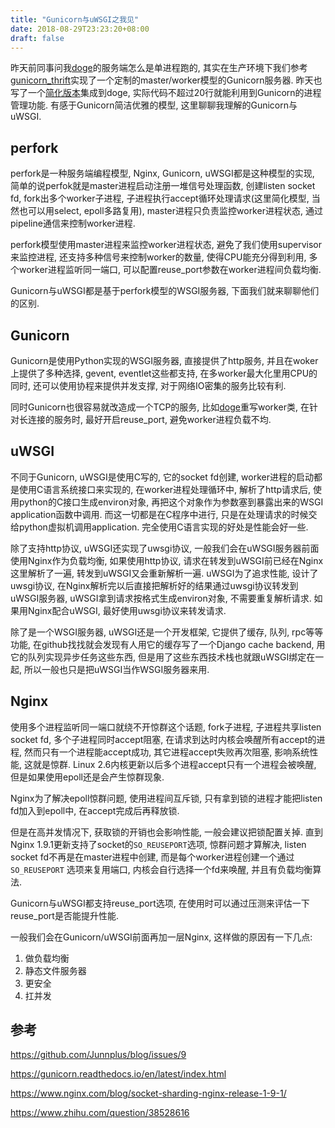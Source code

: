 ```yaml
---
title: "Gunicorn与uWSGI之我见"
date: 2018-08-29T23:23:20+08:00
draft: false
---
```


昨天前同事问我[doge](https://github.com/zhu327/doge)的服务端怎么是单进程跑的, 其实在生产环境下我们参考[gunicorn_thrift](https://github.com/eleme/gunicorn_thrift)实现了一个定制的master/worker模型的Gunicorn服务器. 昨天也写了一个[简化版本](https://github.com/zhu327/doge/tree/master/doge/gunicorn)集成到doge, 实际代码不超过20行就能利用到Gunicorn的进程管理功能. 有感于Gunicorn简洁优雅的模型, 这里聊聊我理解的Gunicorn与uWSGI.

## perfork

perfork是一种服务端编程模型, Nginx, Gunicorn, uWSGI都是这种模型的实现, 简单的说perfok就是master进程启动注册一堆信号处理函数, 创建listen socket fd, fork出多个worker子进程, 子进程执行accept循环处理请求(这里简化模型, 当然也可以用select, epoll多路复用), master进程只负责监控worker进程状态, 通过pipeline通信来控制worker进程.

<!--more-->

perfork模型使用master进程来监控worker进程状态, 避免了我们使用supervisor来监控进程, 还支持多种信号来控制worker的数量, 使得CPU能充分得到利用, 多个worker进程监听同一端口, 可以配置reuse_port参数在worker进程间负载均衡.

Gunicorn与uWSGI都是基于perfork模型的WSGI服务器, 下面我们就来聊聊他们的区别.

## Gunicorn

Gunicorn是使用Python实现的WSGI服务器, 直接提供了http服务, 并且在woker上提供了多种选择, gevent, eventlet这些都支持, 在多worker最大化里用CPU的同时, 还可以使用协程来提供并发支撑, 对于网络IO密集的服务比较有利.

同时Gunicorn也很容易就改造成一个TCP的服务, 比如[doge](https://github.com/zhu327/doge/tree/master/doge/gunicorn)重写worker类, 在针对长连接的服务时, 最好开启reuse_port, 避免worker进程负载不均.

## uWSGI

不同于Gunicorn, uWSGI是使用C写的, 它的socket fd创建, worker进程的启动都是使用C语言系统接口来实现的, 在worker进程处理循环中, 解析了http请求后, 使用python的C接口生成environ对象, 再把这个对象作为参数塞到暴露出来的WSGI application函数中调用. 而这一切都是在C程序中进行, 只是在处理请求的时候交给python虚拟机调用application. 完全使用C语言实现的好处是性能会好一些.

除了支持http协议, uWSGI还实现了uwsgi协议, 一般我们会在uWSGI服务器前面使用Nginx作为负载均衡, 如果使用http协议, 请求在转发到uWSGI前已经在Nginx这里解析了一遍, 转发到uWSGI又会重新解析一遍. uWSGI为了追求性能, 设计了uwsgi协议, 在Nginx解析完以后直接把解析好的结果通过uwsgi协议转发到uWSGI服务器, uWSGI拿到请求按格式生成environ对象, 不需要重复解析请求. 如果用Nginx配合uWSGI, 最好使用uwsgi协议来转发请求.

除了是一个WSGI服务器, uWSGI还是一个开发框架, 它提供了缓存, 队列, rpc等等功能, 在github找找就会发现有人用它的缓存写了一个Django cache backend, 用它的队列实现异步任务这些东西, 但是用了这些东西技术栈也就跟uWSGI绑定在一起, 所以一般也只是把uWSGI当作WSGI服务器来用.

## Nginx

使用多个进程监听同一端口就绕不开惊群这个话题, fork子进程, 子进程共享listen socket fd, 多个子进程同时accept阻塞, 在请求到达时内核会唤醒所有accept的进程, 然而只有一个进程能accept成功, 其它进程accept失败再次阻塞, 影响系统性能, 这就是惊群. Linux 2.6内核更新以后多个进程accept只有一个进程会被唤醒, 但是如果使用epoll还是会产生惊群现象.

Nginx为了解决epoll惊群问题, 使用进程间互斥锁, 只有拿到锁的进程才能把listen fd加入到epoll中, 在accept完成后再释放锁. 

但是在高并发情况下, 获取锁的开销也会影响性能, 一般会建议把锁配置关掉. 直到Nginx 1.9.1更新支持了socket的`SO_REUSEPORT`选项, 惊群问题才算解决, listen socket fd不再是在master进程中创建, 而是每个worker进程创建一个通过`SO_REUSEPORT` 选项来复用端口, 内核会自行选择一个fd来唤醒, 并且有负载均衡算法.

Gunicorn与uWSGI都支持reuse_port选项, 在使用时可以通过压测来评估一下reuse_port是否能提升性能.

一般我们会在Gunicorn/uWSGI前面再加一层Nginx, 这样做的原因有一下几点:

1. 做负载均衡
2. 静态文件服务器
3. 更安全
4. 扛并发

## 参考

<https://github.com/Junnplus/blog/issues/9>

<https://gunicorn.readthedocs.io/en/latest/index.html>

<https://www.nginx.com/blog/socket-sharding-nginx-release-1-9-1/>

<https://www.zhihu.com/question/38528616>